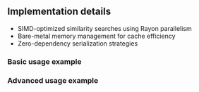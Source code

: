## Implementation details

* SIMD-optimized similarity searches using Rayon parallelism
* Bare-metal memory management for cache efficiency
* Zero-dependency serialization strategies


### Basic usage example



### Advanced usage example

